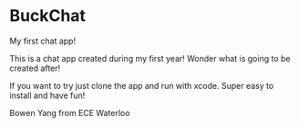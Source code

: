 # BuckChat
My first chat app!

This is a chat app created during my first year! Wonder what is going to be created after!

If you want to try just clone the app and run with xcode. Super easy to install and have fun!

Bowen Yang from ECE Waterloo
